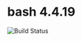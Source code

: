 # bash 4.4.19

![Build Status](https://travis-ci.org/cyber-dojo-languages/bash-4.4.19.svg?branch=master)
